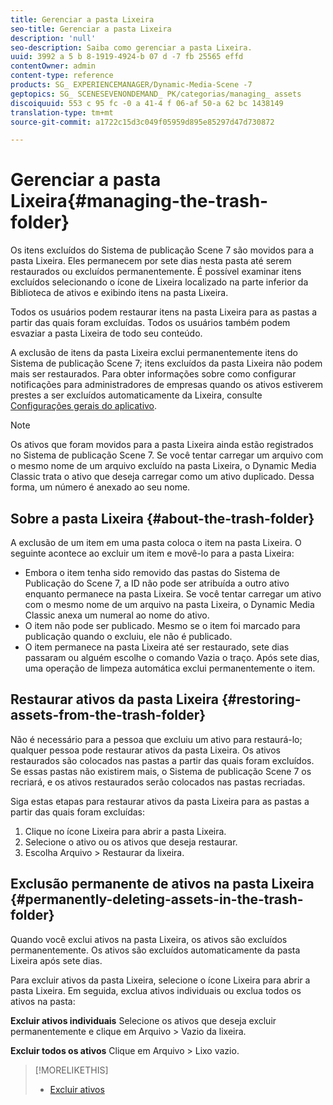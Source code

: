 ```yaml
---
title: Gerenciar a pasta Lixeira
seo-title: Gerenciar a pasta Lixeira
description: 'null'
seo-description: Saiba como gerenciar a pasta Lixeira.
uuid: 3992 a 5 b 8-1919-4924-b 07 d -7 fb 25565 effd
contentOwner: admin
content-type: reference
products: SG_ EXPERIENCEMANAGER/Dynamic-Media-Scene -7
geptopics: SG_ SCENESEVENONDEMAND_ PK/categorias/managing_ assets
discoiquuid: 553 c 95 fc -0 a 41-4 f 06-af 50-a 62 bc 1438149
translation-type: tm+mt
source-git-commit: a1722c15d3c049f05959d895e85297d47d730872

---
```



# Gerenciar a pasta Lixeira{#managing-the-trash-folder}

Os itens excluídos do Sistema de publicação Scene 7 são movidos para a pasta Lixeira. Eles permanecem por sete dias nesta pasta até serem restaurados ou excluídos permanentemente. É possível examinar itens excluídos selecionando o ícone de Lixeira localizado na parte inferior da Biblioteca de ativos e exibindo itens na pasta Lixeira.

Todos os usuários podem restaurar itens na pasta Lixeira para as pastas a partir das quais foram excluídas. Todos os usuários também podem esvaziar a pasta Lixeira de todo seu conteúdo.

A exclusão de itens da pasta Lixeira exclui permanentemente itens do Sistema de publicação Scene 7; itens excluídos da pasta Lixeira não podem mais ser restaurados. Para obter informações sobre como configurar notificações para administradores de empresas quando os ativos estiverem prestes a ser excluídos automaticamente da Lixeira, consulte [Configurações gerais do aplicativo](application-setup.md#general_settings).

>[!NOTE]
>
>Os ativos que foram movidos para a pasta Lixeira ainda estão registrados no Sistema de publicação Scene 7. Se você tentar carregar um arquivo com o mesmo nome de um arquivo excluído na pasta Lixeira, o Dynamic Media Classic trata o ativo que deseja carregar como um ativo duplicado. Dessa forma, um número é anexado ao seu nome.

## Sobre a pasta Lixeira {#about-the-trash-folder}

A exclusão de um item em uma pasta coloca o item na pasta Lixeira. O seguinte acontece ao excluir um item e movê-lo para a pasta Lixeira:

* Embora o item tenha sido removido das pastas do Sistema de Publicação do Scene 7, a ID não pode ser atribuída a outro ativo enquanto permanece na pasta Lixeira. Se você tentar carregar um ativo com o mesmo nome de um arquivo na pasta Lixeira, o Dynamic Media Classic anexa um numeral ao nome do ativo.
* O item não pode ser publicado. Mesmo se o item foi marcado para publicação quando o excluiu, ele não é publicado.
* O item permanece na pasta Lixeira até ser restaurado, sete dias passaram ou alguém escolhe o comando Vazia o traço. Após sete dias, uma operação de limpeza automática exclui permanentemente o item.

## Restaurar ativos da pasta Lixeira {#restoring-assets-from-the-trash-folder}

Não é necessário para a pessoa que excluiu um ativo para restaurá-lo; qualquer pessoa pode restaurar ativos da pasta Lixeira. Os ativos restaurados são colocados nas pastas a partir das quais foram excluídos. Se essas pastas não existirem mais, o Sistema de publicação Scene 7 os recriará, e os ativos restaurados serão colocados nas pastas recriadas.

Siga estas etapas para restaurar ativos da pasta Lixeira para as pastas a partir das quais foram excluídas:

1. Clique no ícone Lixeira para abrir a pasta Lixeira.
1. Selecione o ativo ou os ativos que deseja restaurar.
1. Escolha Arquivo &gt; Restaurar da lixeira.

## Exclusão permanente de ativos na pasta Lixeira {#permanently-deleting-assets-in-the-trash-folder}

Quando você exclui ativos na pasta Lixeira, os ativos são excluídos permanentemente. Os ativos são excluídos automaticamente da pasta Lixeira após sete dias.

Para excluir ativos da pasta Lixeira, selecione o ícone Lixeira para abrir a pasta Lixeira. Em seguida, exclua ativos individuais ou exclua todos os ativos na pasta:

**Excluir ativos individuais** Selecione os ativos que deseja excluir permanentemente e clique em Arquivo &gt; Vazio da lixeira.

**Excluir todos os ativos** Clique em Arquivo &gt; Lixo vazio.

>[!MORELIKETHIS]
>
>* [Excluir ativos](moving-renaming-deleting-assets.md#delete_assets)

